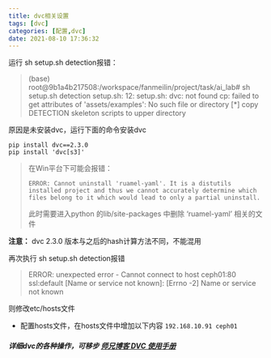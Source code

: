 ```yaml
---
title: dvc相关设置
tags: [dvc]
categories: [配置,dvc]
date: 2021-08-10 17:36:32
---
```


运行 sh setup.sh detection报错：

> (base) root@9b1a4b217508:/workspace/fanmeilin/project/task/ai_lab# sh setup.sh detection
> setup.sh: 12: setup.sh: dvc: not found
> cp: failed to get attributes of 'assets/examples': No such file or directory
> [*] copy DETECTION skeleton scripts to upper directory

原因是未安装dvc，运行下面的命令安装dvc

```
pip install dvc==2.3.0
pip install 'dvc[s3]'
```

> 在Win平台下可能会报错：
>
> ```
> ERROR: Cannot uninstall 'ruamel-yaml'. It is a distutils installed project and thus we cannot accurately determine which files belong to it which would lead to only a partial uninstall.
> ```
>
> 此时需要进入python 的lib/site-packages 中删除 ‘ruamel-yaml’ 相关的文件

**注意：** dvc 2.3.0 版本与之后的hash计算方法不同，不能混用

再次执行 sh setup.sh detection报错

> ERROR: unexpected error - Cannot connect to host ceph01:80 ssl:default [Name or service not known]: [Errno -2] Name or service not known  

则修改etc/hosts文件

- 配置hosts文件，在hosts文件中增加以下内容
  `192.168.10.91 ceph01`

##### *详细dvc的各种操作，可移步* [师兄博客 DVC 使用手册](https://www.zywvvd.com/2020/12/17/dvc/dvc/)

